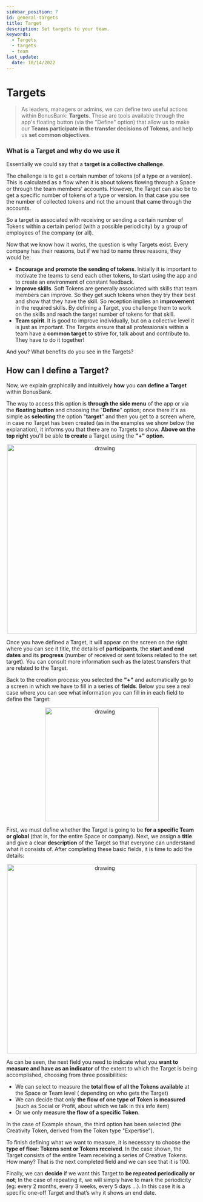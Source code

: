 ```yaml
---
sidebar_position: 7
id: general-targets
title: Target
description: Set targets to your team.
keywords:
  - Targets
  - targets
  - team
last_update:
  date: 10/14/2022
---
```


# Targets
> As leaders, managers or admins, we can define two useful actions within BonusBank: **Targets**. These are tools available through the app's floating button (via the "Define" option) that allow us to make our **Teams participate in the transfer decisions of Tokens**, and help us **set common objectives**.


### What is a Target and why do we use it

Essentially we could say that a **target is a collective challenge**.

The challenge is to get a certain number of tokens (of a type or a version). This is calculated as a flow when it is about tokens flowing through a Space or through the team members' accounts. However, the Target can also be to get a specific number of tokens of a type or version. In that case you see the number of collected tokens and not the amount that came through the accounts.

So a target is associated with receiving or sending a certain number of Tokens within a certain period (with a possible periodicity) by a group of employees of the company (or all).

Now that we know how it works, the question is why Targets exist. Every company has their reasons, but if we had to name three reasons, they would be:

- **Encourage and promote the sending of tokens**. Initially it is important to motivate the teams to send each other tokens, to start using the app and to create an environment of constant feedback.
- **Improve skills**. Soft Tokens are generally associated with skills that team members can improve. So they get such tokens when they try their best and show that they have the skill. So reception implies an **improvement** in the required skills. By defining a Target, you challenge them to work on the skills and reach the target number of tokens for that skill.
- **Team spirit**. It is good to improve individually, but on a collective level it is just as important. The Targets ensure that all professionals within a team have a **common target** to strive for, talk about and contribute to. They have to do it together!

And you? What benefits do you see in the Targets?

## How can I define a Target?

Now, we explain graphically and intuitively **how** you **can define a Target** within BonusBank.

The way to access this option is **through the side menu** of the app or via the **floating button** and choosing the "**Define**" option; once there it's as simple as **selecting** the option "**target**" and then you get to a screen where, in case no Target has been created (as in the examples we show below the explanation), it informs you that there are no Targets to show. **Above on the top right** you'll be able **to create** a Target using the **"+" option.**

<p align="center"><img src={require('./img/missionscreate.png').default} alt="drawing" width="500"/></p>

Once you have defined a Target, it will appear on the screen on the right where you can see it title, the details of **participants**, the **start and end dates** and its **progress** (number of received or sent tokens related to the set target). You can consult more information such as the latest transfers that are related to the Target.

Back to the creation process: you selected the **"+"** and automatically go to a screen in which we have to fill in a series of **fields**. Below you see a real case where you can see what information you can fill in in each field to define the Target:

<p align="center"><img src={require('./img/missionsedit.png').default} alt="drawing" width="300"/></p>

First, we must define whether the Target is going to be **for a specific Team or global** (that is, for the entire Space or company). Next, we assign a **title** and give a clear **description** of the Target so that everyone can understand what it consists of. After completing these basic fields, it is time to add the details:

<p align="center"><img src={require('./img/missionseditstep2.png').default} alt="drawing" width="500"/> </p>

As can be seen, the next field you need to indicate what you **want to measure and have as an indicator** of the extent to which the Target is being accomplished, choosing from three possibilities:

- We can select to measure the **total flow of all the Tokens available** at the Space or Team level ( depending on who gets the Target)
- We can decide that only **the flow of one type of Token is measured** (such as Social or Profit, about which we talk in this info item)
- Or we only measure **the flow of a specific Token**.

In the case of Example shown, the third option has been selected (the Creativity Token, derived from the Token type "Expertise").

To finish defining what we want to measure, it is necessary to choose the **type of flow: Tokens sent or Tokens received**. In the case shown, the Target consists of the entire Team receiving a series of Creative Tokens. How many? That is the next completed field and we can see that it is 100.

Finally, we can **decide** if we want this Target to **be repeated periodically or not**; In the case of repeating it, we will simply have to mark the periodicity (eg: every 2 months, every 3 weeks, every 5 days ...). In this case it is a specific one-off Target and that’s why it shows an end date.
